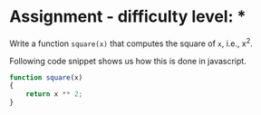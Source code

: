 # Assignment - difficulty level: *

Write a function `square(x)` that computes the square of `x`, i.e., x<sup>2</sup>.

Following code snippet shows us how this is done in javascript.
```javascript
function square(x)
{
    return x ** 2;
}
```

